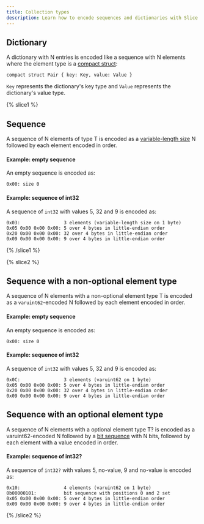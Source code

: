 ```yaml
---
title: Collection types
description: Learn how to encode sequences and dictionaries with Slice.
---
```


## Dictionary

A dictionary with N entries is encoded like a sequence with N elements where the element type is a
[compact struct](constructed-types#struct):

```slice
compact struct Pair { key: Key, value: Value }
```

`Key` represents the dictionary's key type and `Value` represents the dictionary's value type.

{% slice1 %}
## Sequence

A sequence of N elements of type T is encoded as a [variable-length size][slice1-var-size] N followed by each element
encoded in order.

#### Example: empty sequence

An empty sequence is encoded as:

```
0x00: size 0
```

#### Example: sequence of int32

A sequence of `int32` with values 5, 32 and 9 is encoded as:

```
0x03:                3 elements (variable-length size on 1 byte)
0x05 0x00 0x00 0x00: 5 over 4 bytes in little-endian order
0x20 0x00 0x00 0x00: 32 over 4 bytes in little-endian order
0x09 0x00 0x00 0x00: 9 over 4 bytes in little-endian order
```

{% /slice1 %}

{% slice2 %}

## Sequence with a non-optional element type

A sequence of N elements with a non-optional element type T is encoded as a `varuint62`-encoded N followed by each
element encoded in order.

#### Example: empty sequence

An empty sequence is encoded as:

```
0x00: size 0
```

#### Example: sequence of int32

A sequence of `int32` with values 5, 32 and 9 is encoded as:

```
0x0C:                3 elements (varuint62 on 1 byte)
0x05 0x00 0x00 0x00: 5 over 4 bytes in little-endian order
0x20 0x00 0x00 0x00: 32 over 4 bytes in little-endian order
0x09 0x00 0x00 0x00: 9 over 4 bytes in little-endian order
```

## Sequence with an optional element type

A sequence of N elements with a optional element type T? is encoded as a varuint62-encoded N followed by a
[bit sequence][bit-sequence] with N bits, followed by each element with a value encoded in order.

#### Example: sequence of int32?

A sequence of `int32?` with values 5, no-value, 9 and no-value is encoded as:

```
0x10:                4 elements (varuint62 on 1 byte)
0b00000101:          bit sequence with positions 0 and 2 set
0x05 0x00 0x00 0x00: 5 over 4 bytes in little-endian order
0x09 0x00 0x00 0x00: 9 over 4 bytes in little-endian order
```

{% /slice2 %}

[bit-sequence]: encoding-only-constructs#bit-sequence
[slice1-var-size]: encoding-only-constructs#variable-length-size
